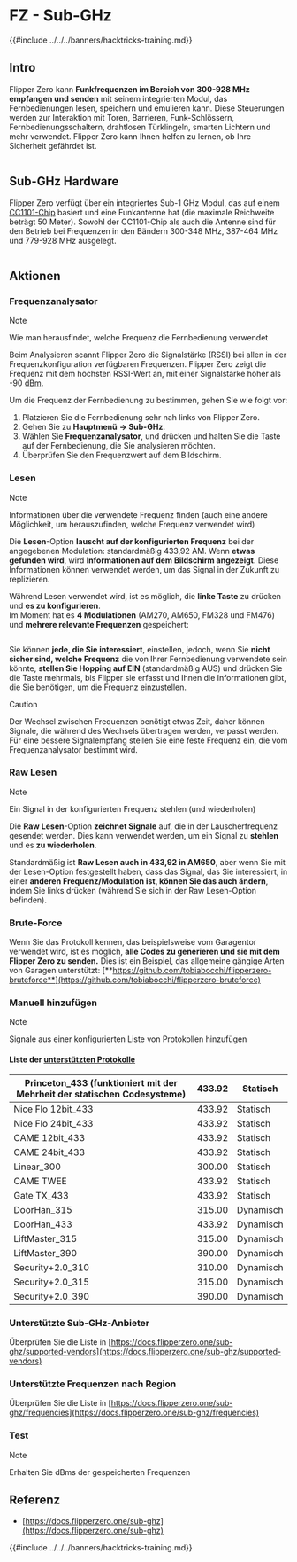 # FZ - Sub-GHz

{{#include ../../../banners/hacktricks-training.md}}

## Intro <a href="#kfpn7" id="kfpn7"></a>

Flipper Zero kann **Funkfrequenzen im Bereich von 300-928 MHz empfangen und senden** mit seinem integrierten Modul, das Fernbedienungen lesen, speichern und emulieren kann. Diese Steuerungen werden zur Interaktion mit Toren, Barrieren, Funk-Schlössern, Fernbedienungsschaltern, drahtlosen Türklingeln, smarten Lichtern und mehr verwendet. Flipper Zero kann Ihnen helfen zu lernen, ob Ihre Sicherheit gefährdet ist.

<figure><img src="../../../images/image (714).png" alt=""><figcaption></figcaption></figure>

## Sub-GHz Hardware <a href="#kfpn7" id="kfpn7"></a>

Flipper Zero verfügt über ein integriertes Sub-1 GHz Modul, das auf einem [﻿](https://www.st.com/en/nfc/st25r3916.html#overview)﻿[CC1101-Chip](https://www.ti.com/lit/ds/symlink/cc1101.pdf) basiert und eine Funkantenne hat (die maximale Reichweite beträgt 50 Meter). Sowohl der CC1101-Chip als auch die Antenne sind für den Betrieb bei Frequenzen in den Bändern 300-348 MHz, 387-464 MHz und 779-928 MHz ausgelegt.

<figure><img src="../../../images/image (923).png" alt=""><figcaption></figcaption></figure>

## Aktionen

### Frequenzanalysator

> [!NOTE]
> Wie man herausfindet, welche Frequenz die Fernbedienung verwendet

Beim Analysieren scannt Flipper Zero die Signalstärke (RSSI) bei allen in der Frequenzkonfiguration verfügbaren Frequenzen. Flipper Zero zeigt die Frequenz mit dem höchsten RSSI-Wert an, mit einer Signalstärke höher als -90 [dBm](https://en.wikipedia.org/wiki/DBm).

Um die Frequenz der Fernbedienung zu bestimmen, gehen Sie wie folgt vor:

1. Platzieren Sie die Fernbedienung sehr nah links von Flipper Zero.
2. Gehen Sie zu **Hauptmenü** **→ Sub-GHz**.
3. Wählen Sie **Frequenzanalysator**, und drücken und halten Sie die Taste auf der Fernbedienung, die Sie analysieren möchten.
4. Überprüfen Sie den Frequenzwert auf dem Bildschirm.

### Lesen

> [!NOTE]
> Informationen über die verwendete Frequenz finden (auch eine andere Möglichkeit, um herauszufinden, welche Frequenz verwendet wird)

Die **Lesen**-Option **lauscht auf der konfigurierten Frequenz** bei der angegebenen Modulation: standardmäßig 433,92 AM. Wenn **etwas gefunden wird**, wird **Informationen auf dem Bildschirm angezeigt**. Diese Informationen können verwendet werden, um das Signal in der Zukunft zu replizieren.

Während Lesen verwendet wird, ist es möglich, die **linke Taste** zu drücken und **es zu konfigurieren**.\
Im Moment hat es **4 Modulationen** (AM270, AM650, FM328 und FM476) und **mehrere relevante Frequenzen** gespeichert:

<figure><img src="../../../images/image (947).png" alt=""><figcaption></figcaption></figure>

Sie können **jede, die Sie interessiert**, einstellen, jedoch, wenn Sie **nicht sicher sind, welche Frequenz** die von Ihrer Fernbedienung verwendete sein könnte, **stellen Sie Hopping auf EIN** (standardmäßig AUS) und drücken Sie die Taste mehrmals, bis Flipper sie erfasst und Ihnen die Informationen gibt, die Sie benötigen, um die Frequenz einzustellen.

> [!CAUTION]
> Der Wechsel zwischen Frequenzen benötigt etwas Zeit, daher können Signale, die während des Wechsels übertragen werden, verpasst werden. Für eine bessere Signalempfang stellen Sie eine feste Frequenz ein, die vom Frequenzanalysator bestimmt wird.

### **Raw Lesen**

> [!NOTE]
> Ein Signal in der konfigurierten Frequenz stehlen (und wiederholen)

Die **Raw Lesen**-Option **zeichnet Signale** auf, die in der Lauscherfrequenz gesendet werden. Dies kann verwendet werden, um ein Signal zu **stehlen** und es **zu wiederholen**.

Standardmäßig ist **Raw Lesen auch in 433,92 in AM650**, aber wenn Sie mit der Lesen-Option festgestellt haben, dass das Signal, das Sie interessiert, in einer **anderen Frequenz/Modulation ist, können Sie das auch ändern**, indem Sie links drücken (während Sie sich in der Raw Lesen-Option befinden).

### Brute-Force

Wenn Sie das Protokoll kennen, das beispielsweise vom Garagentor verwendet wird, ist es möglich, **alle Codes zu generieren und sie mit dem Flipper Zero zu senden.** Dies ist ein Beispiel, das allgemeine gängige Arten von Garagen unterstützt: [**https://github.com/tobiabocchi/flipperzero-bruteforce**](https://github.com/tobiabocchi/flipperzero-bruteforce)

### Manuell hinzufügen

> [!NOTE]
> Signale aus einer konfigurierten Liste von Protokollen hinzufügen

#### Liste der [unterstützten Protokolle](https://docs.flipperzero.one/sub-ghz/add-new-remote) <a href="#id-3iglu" id="id-3iglu"></a>

| Princeton_433 (funktioniert mit der Mehrheit der statischen Codesysteme) | 433.92 | Statisch  |
| ------------------------------------------------------------------------- | ------ | --------- |
| Nice Flo 12bit_433                                                       | 433.92 | Statisch  |
| Nice Flo 24bit_433                                                       | 433.92 | Statisch  |
| CAME 12bit_433                                                           | 433.92 | Statisch  |
| CAME 24bit_433                                                           | 433.92 | Statisch  |
| Linear_300                                                               | 300.00 | Statisch  |
| CAME TWEE                                                                | 433.92 | Statisch  |
| Gate TX_433                                                              | 433.92 | Statisch  |
| DoorHan_315                                                              | 315.00 | Dynamisch |
| DoorHan_433                                                              | 433.92 | Dynamisch |
| LiftMaster_315                                                           | 315.00 | Dynamisch |
| LiftMaster_390                                                           | 390.00 | Dynamisch |
| Security+2.0_310                                                         | 310.00 | Dynamisch |
| Security+2.0_315                                                         | 315.00 | Dynamisch |
| Security+2.0_390                                                         | 390.00 | Dynamisch |

### Unterstützte Sub-GHz-Anbieter

Überprüfen Sie die Liste in [https://docs.flipperzero.one/sub-ghz/supported-vendors](https://docs.flipperzero.one/sub-ghz/supported-vendors)

### Unterstützte Frequenzen nach Region

Überprüfen Sie die Liste in [https://docs.flipperzero.one/sub-ghz/frequencies](https://docs.flipperzero.one/sub-ghz/frequencies)

### Test

> [!NOTE]
> Erhalten Sie dBms der gespeicherten Frequenzen

## Referenz

- [https://docs.flipperzero.one/sub-ghz](https://docs.flipperzero.one/sub-ghz)

{{#include ../../../banners/hacktricks-training.md}}
